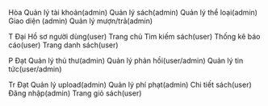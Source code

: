 Hòa
Quản lý tài khoản(admin)
Quản lý sách(admin)
Quản lý thể loại(admin)
Giao diện (admin)
Quản lý mượn/trả(admin)


T Đại
Hồ sơ người dùng(user)
Trang chủ
Tìm kiếm sách(user)
Thống kê báo cáo(user)
Trang danh sách(user)

P Đạt
Quản lý thủ thư(admin)
Quản lý phản hồi(user/admin)
Quản lý tin tức(user/admin)

Tr Đạt
Quản lý upload(admin)
Quản lý phí phạt(admin)
Chi tiết sách(user)
Đăng nhập(admin)
Trang giỏ sách(user)